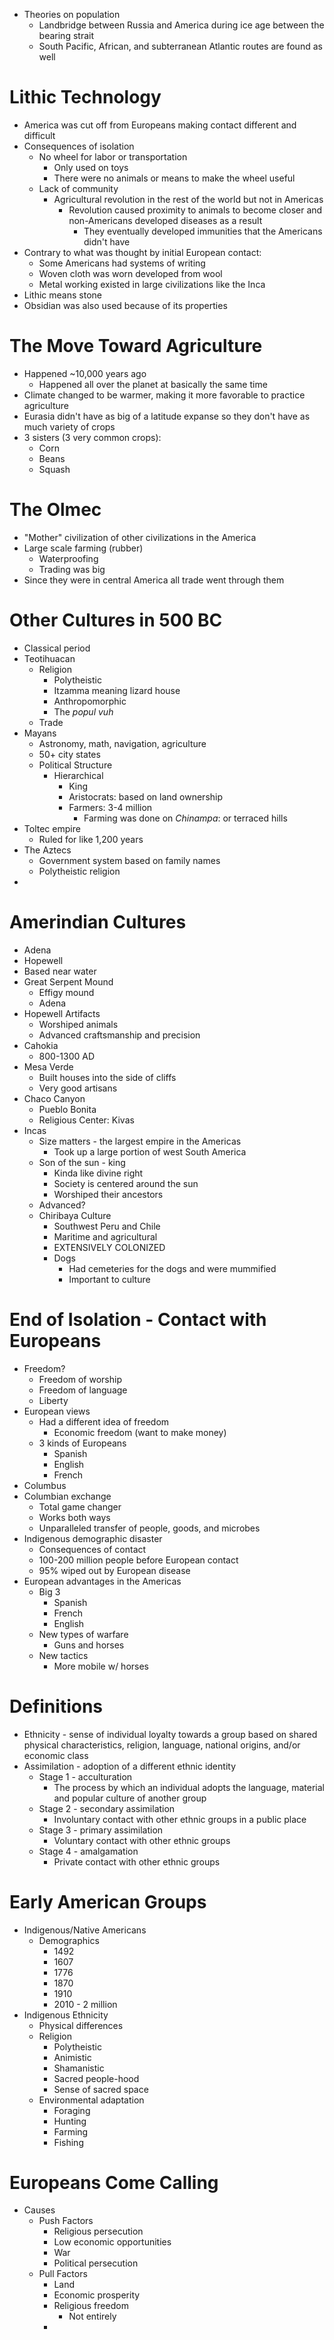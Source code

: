 - Theories on population
	- Landbridge between Russia and America during ice age between the bearing strait
	- South Pacific, African, and subterranean Atlantic routes are found as well

# Lithic Technology

- America was cut off from Europeans making contact different and difficult
- Consequences of isolation
	- No wheel for labor or transportation
		- Only used on toys
		- There were no animals or means to make the wheel useful
	- Lack of community
		- Agricultural revolution in the rest of the world but not in Americas
			- Revolution caused proximity to animals to become closer and non-Americans developed diseases as a result
				- They eventually developed immunities that the Americans didn't have
- Contrary to what was thought by initial European contact:
	- Some Americans had systems of writing
	- Woven cloth was worn developed from wool
	- Metal working existed in large civilizations like the Inca
- Lithic means stone
- Obsidian was also used because of its properties

# The Move Toward Agriculture

- Happened ~10,000 years ago
	- Happened all over the planet at basically the same time
- Climate changed to be warmer, making it more favorable to practice agriculture
- Eurasia didn't have as big of a latitude expanse so they don't have as much variety of crops
- 3 sisters (3 very common crops):
	- Corn
	- Beans
	- Squash

# The Olmec

- "Mother" civilization of other civilizations in the America
- Large scale farming (rubber)
	- Waterproofing
	- Trading was big
- Since they were in central America all trade went through them

# Other Cultures in 500 BC

- Classical period
- Teotihuacan
	- Religion
		- Polytheistic
		- Itzamma meaning lizard house
		- Anthropomorphic
		- The *popul vuh*
	- Trade
- Mayans
	- Astronomy, math, navigation, agriculture
	- 50+ city states
	- Political Structure
		- Hierarchical
			- King
			- Aristocrats: based on land ownership
			- Farmers: 3-4 million
				- Farming was done on *Chinampa*: or terraced hills
- Toltec empire
	- Ruled for like 1,200 years
- The Aztecs
	- Government system based on family names
	- Polytheistic religion
-
# Amerindian Cultures

- Adena
- Hopewell
- Based near water
- Great Serpent Mound
	- Effigy mound
	- Adena
- Hopewell Artifacts
	- Worshiped animals
	- Advanced craftsmanship and precision
- Cahokia
	- 800-1300 AD
- Mesa Verde
	- Built houses into the side of cliffs
	- Very good artisans
- Chaco Canyon
	- Pueblo Bonita
	- Religious Center: Kivas
- Incas
	- Size matters - the largest empire in the Americas
		- Took up a large portion of west South America
	- Son of the sun - king
		- Kinda like divine right
		- Society is centered around the sun
		- Worshiped their ancestors
	- Advanced?
	- Chiribaya Culture
		- Southwest Peru and Chile
		- Maritime and agricultural
		- EXTENSIVELY COLONIZED
		- Dogs
			- Had cemeteries for the dogs and were mummified
			- Important to culture

# End of Isolation - Contact with Europeans

- Freedom?
	- Freedom of worship
	- Freedom of language
	- Liberty
- European views
	- Had a different idea of freedom
		- Economic freedom (want to make money)
	- 3 kinds of Europeans
		- Spanish
		- English
		- French
- Columbus
- Columbian exchange
	- Total game changer
	- Works both ways
	- Unparalleled transfer of people, goods, and microbes
- Indigenous demographic disaster
	- Consequences of contact
	- 100-200 million people before European contact
	- 95% wiped out by European disease
- European advantages in the Americas
	- Big 3
		- Spanish
		- French
		- English
	- New types of warfare
		- Guns and horses
	- New tactics
		- More mobile w/ horses

# Definitions

- Ethnicity - sense of individual loyalty towards a group based on shared physical characteristics, religion, language, national origins, and/or economic class
- Assimilation - adoption of a different ethnic identity
	- Stage 1 - acculturation
		- The process by which an individual adopts the language, material and popular culture of another group
	- Stage 2 - secondary assimilation
		- Involuntary contact with other ethnic groups in a public place
	- Stage 3 - primary assimilation
		- Voluntary contact with other ethnic groups
	- Stage 4 - amalgamation
		- Private contact with other ethnic groups

# Early American Groups

- Indigenous/Native Americans
	- Demographics
		- 1492
		- 1607
		- 1776
		- 1870
		- 1910
		- 2010 - 2 million 
- Indigenous Ethnicity
	- Physical differences
	- Religion
		- Polytheistic
		- Animistic
		- Shamanistic
		- Sacred people-hood
		- Sense of sacred space
	- Environmental adaptation
		- Foraging 
		- Hunting
		- Farming
		- Fishing

# Europeans Come Calling

- Causes
	- Push Factors
		- Religious persecution
		- Low economic opportunities
		- War
		- Political persecution
	- Pull Factors
		- Land
		- Economic prosperity
		- Religious freedom
			- Not entirely
		- 